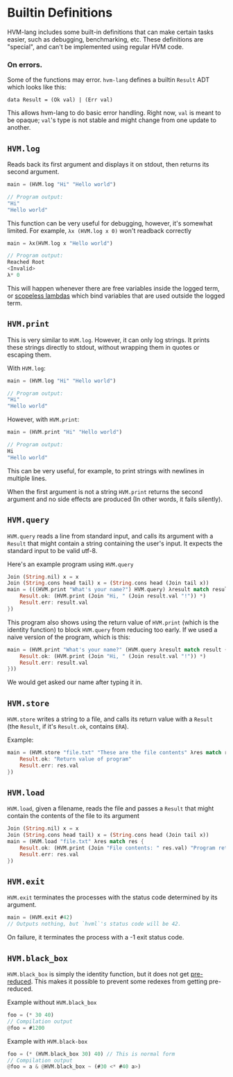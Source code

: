 # Builtin Definitions

HVM-lang includes some built-in definitions that can make certain tasks easier, such as debugging, benchmarking, etc. These definitions are "special", and can't be implemented using regular HVM code.

### On errors.

Some of the functions may error. `hvm-lang` defines a builtin `Result` ADT which looks like this:

```
data Result = (Ok val) | (Err val)
```

This allows hvm-lang to do basic error handling. Right now, `val` is meant to be opaque; `val`'s type is not stable and might change from one update to another.

## `HVM.log`

Reads back its first argument and displays it on stdout, then returns its second argument. 

```rs
main = (HVM.log "Hi" "Hello world")

// Program output:
"Hi"
"Hello world"
```

This function can be very useful for debugging, however, it's somewhat limited. For example, `λx (HVM.log x 0)` won't readback correctly

```rs
main = λx(HVM.log x "Hello world")

// Program output:
Reached Root
<Invalid>
λ* 0
```

This will happen whenever there are free variables inside the logged term, or [scopeless lambdas](using-scopeless-lambdas.md) which bind variables that are used outside the logged term.

## `HVM.print`

This is very similar to `HVM.log`. However, it can only log strings. It prints these strings directly to stdout, without wrapping them in quotes or escaping them.

With `HVM.log`:
```rs
main = (HVM.log "Hi" "Hello world")

// Program output:
"Hi"
"Hello world"
```
However, with `HVM.print`:
```rs
main = (HVM.print "Hi" "Hello world")

// Program output:
Hi
"Hello world"
```

This can be very useful, for example, to print strings with newlines in multiple lines.

When the first argument is not a string `HVM.print` returns the second argument and no side effects are produced (In other words, it fails silently).

## `HVM.query`

`HVM.query` reads a line from standard input, and calls its argument with a `Result` that might contain a string containing the user's input. It expects the standard input to be valid utf-8.

Here's an example program using `HVM.query`
```rs
Join (String.nil) x = x
Join (String.cons head tail) x = (String.cons head (Join tail x))
main = (((HVM.print "What's your name?") HVM.query) λresult match result {
	Result.ok: (HVM.print (Join "Hi, " (Join result.val "!")) *)
	Result.err: result.val
})
```
This program also shows using the return value of `HVM.print` (which is the identity function) to block `HVM.query` from reducing too early. If we used a naive version of the program, which is this:
```rs
main = (HVM.print "What's your name?" (HVM.query λresult match result {
	Result.ok: (HVM.print (Join "Hi, " (Join result.val "!")) *)
	Result.err: result.val
}))
```
We would get asked our name after typing it in.

## `HVM.store`

`HVM.store` writes a string to a file, and calls its return value with a `Result` (the `Result`, if it's `Result.ok`, contains `ERA`).

Example:

```rs
main = (HVM.store "file.txt" "These are the file contents" λres match res {
	Result.ok: "Return value of program"
	Result.err: res.val
})
```

## `HVM.load`

`HVM.load`, given a filename, reads the file and passes a `Result` that might contain the contents of the file to its argument

```rs
Join (String.nil) x = x
Join (String.cons head tail) x = (String.cons head (Join tail x))
main = (HVM.load "file.txt" λres match res {
	Result.ok: (HVM.print (Join "File contents: " res.val) "Program return value")
	Result.err: res.val
})
```

## `HVM.exit`

`HVM.exit` terminates the processes with the status code determined by its argument.

```rs
main = (HVM.exit #42)
// Outputs nothing, but `hvml`'s status code will be 42.
```

On failure, it terminates the process with a -1 exit status code.

## `HVM.black_box`

`HVM.black_box` is simply the identity function, but it does not get [pre-reduced](compiler-options.md#pre-reduce). This makes it possible to prevent some redexes from getting pre-reduced. 

Example without `HVM.black_box`
```rs
foo = (* 30 40)
// Compilation output
@foo = #1200
```
Example with `HVM.black-box`

```rs
foo = (* (HVM.black_box 30) 40) // This is normal form
// Compilation output
@foo = a & @HVM.black_box ~ (#30 <* #40 a>)
```